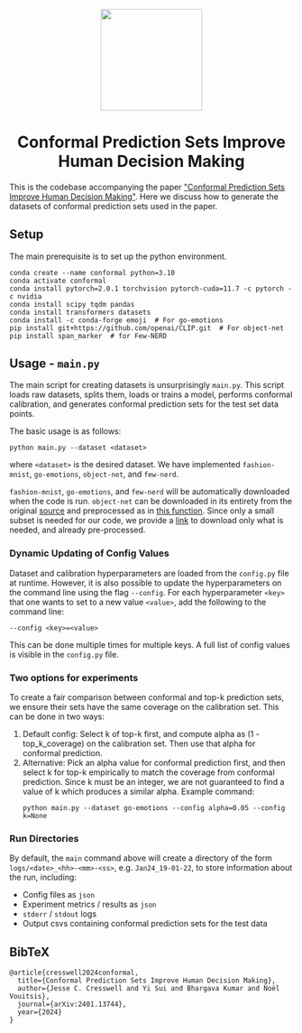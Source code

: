 <p align="center">
<a href="https://layer6.ai/"><img src="https://github.com/layer6ai-labs/DropoutNet/blob/master/logs/logobox.jpg" width="180"></a>
</p> 

<div align="center">
<h1>
<b>
Conformal Prediction Sets Improve Human Decision Making
</b>
</h1>
<h4>
</div>

This is the codebase accompanying the paper ["Conformal Prediction Sets Improve Human Decision Making"](https://arxiv.org/abs/2401.13744). Here we discuss how to generate the datasets of conformal prediction sets used in the paper.

## Setup

The main prerequisite is to set up the python environment.

    conda create --name conformal python=3.10
    conda activate conformal
    conda install pytorch=2.0.1 torchvision pytorch-cuda=11.7 -c pytorch -c nvidia
    conda install scipy tqdm pandas
    conda install transformers datasets 
    conda install -c conda-forge emoji  # For go-emotions
    pip install git+https://github.com/openai/CLIP.git  # For object-net
    pip install span_marker  # for Few-NERD

## Usage - `main.py`

The main script for creating datasets is unsurprisingly `main.py`.
This script loads raw datasets, splits them, loads or trains a model, performs conformal calibration, and generates conformal prediction sets for the test set data points.

The basic usage is as follows:

    python main.py --dataset <dataset>

where `<dataset>` is the desired dataset. We have implemented `fashion-mnist`, `go-emotions`, `object-net`, and `few-nerd`.

`fashion-mnist`, `go-emotions`, and `few-nerd` will be automatically downloaded when the code is run. `object-net` can be downloaded in its entirety from the original [source](https://objectnet.dev/) and preprocessed as in [this function](https://github.com/layer6ai-labs/hitl-conformal-prediction/blob/master/dataset_utils.py#L330). Since only a small subset is needed for our code, we provide a [link](https://drive.google.com/drive/folders/1Ld3CzbfANHR7zPJGteKaf6qHURlMcheW?usp=drive_link) to download only what is needed, and already pre-processed.

### Dynamic Updating of Config Values

Dataset and calibration hyperparameters are loaded from the `config.py` file at runtime.
However, it is also possible to update the hyperparameters on the command line using the flag `--config`.
For each hyperparameter `<key>` that one wants to set to a new value `<value>`, add the following to the command line:

    --config <key>=<value>

This can be done multiple times for multiple keys. A full list of config values is visible in the `config.py` file.

### Two options for experiments

To create a fair comparison between conformal and top-k prediction sets, we ensure their sets have the same coverage on the calibration set. This can be done in two ways:
1. Default config: Select k of top-k first, and compute alpha as (1 - top_k_coverage) on the calibration set. Then use that alpha for conformal prediction.
2. Alternative: Pick an alpha value for conformal prediction first, and then select k for top-k empirically to match the coverage from conformal prediction. Since k must be an integer, we are not guaranteed to find a value of k which produces a similar alpha. Example command:
    ```
    python main.py --dataset go-emotions --config alpha=0.05 --config k=None
    ```

### Run Directories

By default, the `main` command above will create a directory of the form `logs/<date>_<hh>-<mm>-<ss>`, e.g. `Jan24_19-01-22`, to store information about the run, including:

- Config files as `json`
- Experiment metrics / results as `json`
- `stderr` / `stdout` logs
- Output csvs containing conformal prediction sets for the test data

## BibTeX
```
@article{cresswell2024conformal,
  title={Conformal Prediction Sets Improve Human Decision Making}, 
  author={Jesse C. Cresswell and Yi Sui and Bhargava Kumar and Noël Vouitsis},
  journal={arXiv:2401.13744},
  year={2024}
}
```